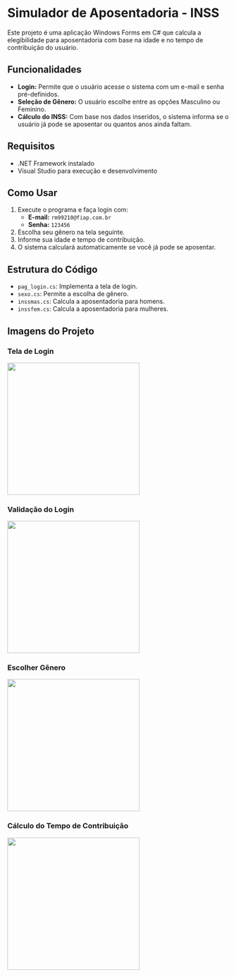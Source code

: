 # Simulador de Aposentadoria - INSS

Este projeto é uma aplicação Windows Forms em C# que calcula a elegibilidade para aposentadoria com base na idade e no tempo de contribuição do usuário.

## Funcionalidades

- **Login:** Permite que o usuário acesse o sistema com um e-mail e senha pré-definidos.
- **Seleção de Gênero:** O usuário escolhe entre as opções Masculino ou Feminino.
- **Cálculo do INSS:** Com base nos dados inseridos, o sistema informa se o usuário já pode se aposentar ou quantos anos ainda faltam.

## Requisitos

- .NET Framework instalado
- Visual Studio para execução e desenvolvimento

## Como Usar

1. Execute o programa e faça login com:
   - **E-mail:** `rm99210@fiap.com.br`
   - **Senha:** `123456`
2. Escolha seu gênero na tela seguinte.
3. Informe sua idade e tempo de contribuição.
4. O sistema calculará automaticamente se você já pode se aposentar.

## Estrutura do Código

- `pag_login.cs`: Implementa a tela de login.
- `sexo.cs`: Permite a escolha de gênero.
- `inssmas.cs`: Calcula a aposentadoria para homens.
- `inssfem.cs`: Calcula a aposentadoria para mulheres.

## Imagens do Projeto
### Tela de Login
<img src="https://github.com/user-attachments/assets/b20ffd6e-cd36-432e-a4f4-dac55f059829" width="300">

### Validação do Login
<img src="https://github.com/user-attachments/assets/b15baef0-285f-4e85-a905-1722d69aa209" width="300">

### Escolher Gênero
<img src="https://github.com/user-attachments/assets/7e0479b0-751c-4ab0-a1fa-900d67f71b15" width="300">

### Cálculo do Tempo de Contribuição
<img src="https://github.com/user-attachments/assets/24ada530-d16d-4282-ae9e-cdffa9e91ef2" width="300">




